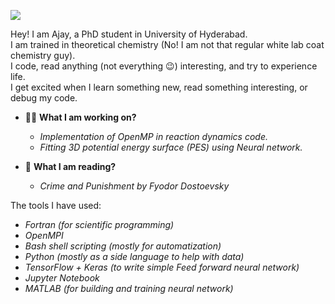 ![](https://komarev.com/ghpvc/?username=aguyfromshivalik&color=yellow&style=for-the-badge) <!--  to get the profile view counter. -->

Hey! I am Ajay, a PhD student in University of Hyderabad. </br>
I am trained in theoretical chemistry (No! I am not that regular white lab coat chemistry guy). </br>
I code, read anything (not everything 😉) interesting, and try to experience life.</br>
I get excited when I learn something new, read something interesting, or debug my code.</br>

   - 👷‍♂️ **What I am working on?** </br>
     * _Implementation of OpenMP in reaction dynamics code._
     * _Fitting 3D potential energy surface (PES) using Neural network._
       
   - 📖 **What I am reading?**
      * _Crime and Punishment by Fyodor Dostoevsky_

The tools I have used:
* _Fortran (for scientific programming)_
* _OpenMPI_
* _Bash shell scripting (mostly for automatization)_
* _Python (mostly as a side language to help with data)_
* _TensorFlow + Keras (to write simple Feed forward neural network)_
* _Jupyter Notebook_
* _MATLAB (for building and training neural network)_



<!--
**aguyfromshivalik/aguyfromshivalik** is a ✨ _special_ ✨ repository because its `README.md` (this file) appears on your GitHub profile.

Here are some ideas to get you started:

 

- 👯 I’m looking to collaborate on ...
- 🤔 I’m looking for help with ...
- 💬 Ask me about ...
- 📫 How to reach me: ...
- 😄 Pronouns: ...
- ⚡ Fun fact: ...
-->
